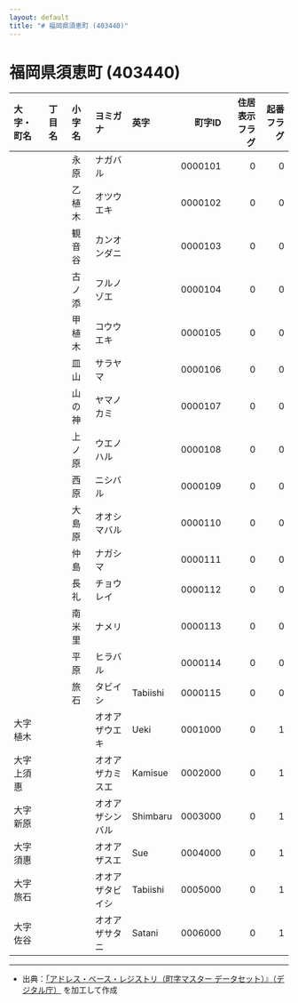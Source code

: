 ```yaml
---
layout: default
title: "# 福岡県須恵町 (403440)"
---
```


# 福岡県須恵町 (403440)

| 大字・町名 | 丁目名 | 小字名 | ヨミガナ | 英字 | 町字ID | 住居表示フラグ | 起番フラグ |
|:--------|:------|:------|:-----------------|:---------------------|--------:|----------:|--------:|
|  |  | 永原 | ナガバル |  | 0000101 | 0 | 0 |
|  |  | 乙植木 | オツウエキ |  | 0000102 | 0 | 0 |
|  |  | 観音谷 | カンオンダニ |  | 0000103 | 0 | 0 |
|  |  | 古ノ添 | フルノゾエ |  | 0000104 | 0 | 0 |
|  |  | 甲植木 | コウウエキ |  | 0000105 | 0 | 0 |
|  |  | 皿山 | サラヤマ |  | 0000106 | 0 | 0 |
|  |  | 山の神 | ヤマノカミ |  | 0000107 | 0 | 0 |
|  |  | 上ノ原 | ウエノハル |  | 0000108 | 0 | 0 |
|  |  | 西原 | ニシバル |  | 0000109 | 0 | 0 |
|  |  | 大島原 | オオシマバル |  | 0000110 | 0 | 0 |
|  |  | 仲島 | ナガシマ |  | 0000111 | 0 | 0 |
|  |  | 長礼 | チョウレイ |  | 0000112 | 0 | 0 |
|  |  | 南米里 | ナメリ |  | 0000113 | 0 | 0 |
|  |  | 平原 | ヒラバル |  | 0000114 | 0 | 0 |
|  |  | 旅石 | タビイシ | Tabiishi | 0000115 | 0 | 0 |
| 大字植木 |  |  | オオアザウエキ | Ueki | 0001000 | 0 | 1 |
| 大字上須惠 |  |  | オオアザカミスエ | Kamisue | 0002000 | 0 | 1 |
| 大字新原 |  |  | オオアザシンバル | Shimbaru | 0003000 | 0 | 1 |
| 大字須惠 |  |  | オオアザスエ | Sue | 0004000 | 0 | 1 |
| 大字旅石 |  |  | オオアザタビイシ | Tabiishi | 0005000 | 0 | 1 |
| 大字佐谷 |  |  | オオアザサタニ | Satani | 0006000 | 0 | 1 |

---

- 出典：[「アドレス・ベース・レジストリ（町字マスター データセット）』（デジタル庁）](https://www.digital.go.jp/policies/base_registry_address/) を加工して作成